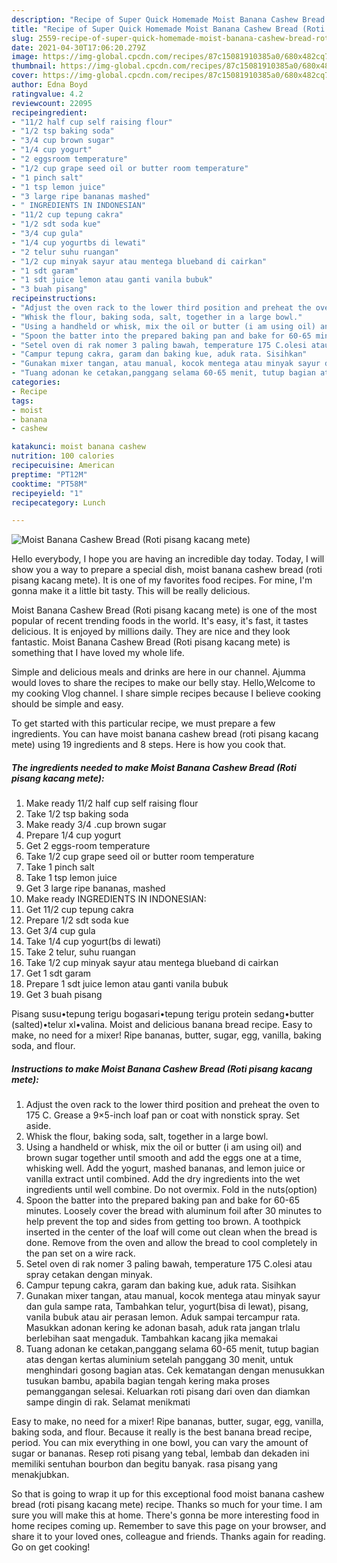 ```yaml
---
description: "Recipe of Super Quick Homemade Moist Banana Cashew Bread (Roti pisang kacang mete)"
title: "Recipe of Super Quick Homemade Moist Banana Cashew Bread (Roti pisang kacang mete)"
slug: 2559-recipe-of-super-quick-homemade-moist-banana-cashew-bread-roti-pisang-kacang-mete
date: 2021-04-30T17:06:20.279Z
image: https://img-global.cpcdn.com/recipes/87c15081910385a0/680x482cq70/moist-banana-cashew-bread-roti-pisang-kacang-mete-recipe-main-photo.jpg
thumbnail: https://img-global.cpcdn.com/recipes/87c15081910385a0/680x482cq70/moist-banana-cashew-bread-roti-pisang-kacang-mete-recipe-main-photo.jpg
cover: https://img-global.cpcdn.com/recipes/87c15081910385a0/680x482cq70/moist-banana-cashew-bread-roti-pisang-kacang-mete-recipe-main-photo.jpg
author: Edna Boyd
ratingvalue: 4.2
reviewcount: 22095
recipeingredient:
- "11/2 half cup self raising flour"
- "1/2 tsp baking soda"
- "3/4 cup brown sugar"
- "1/4 cup yogurt"
- "2 eggsroom temperature"
- "1/2 cup grape seed oil or butter room temperature"
- "1 pinch salt"
- "1 tsp lemon juice"
- "3 large ripe bananas mashed"
- " INGREDIENTS IN INDONESIAN"
- "11/2 cup tepung cakra"
- "1/2 sdt soda kue"
- "3/4 cup gula"
- "1/4 cup yogurtbs di lewati"
- "2 telur suhu ruangan"
- "1/2 cup minyak sayur atau mentega blueband di cairkan"
- "1 sdt garam"
- "1 sdt juice lemon atau ganti vanila bubuk"
- "3 buah pisang"
recipeinstructions:
- "Adjust the oven rack to the lower third position and preheat the oven to 175 C. Grease a 9×5-inch loaf pan or coat with nonstick spray. Set aside."
- "Whisk the flour, baking soda, salt, together in a large bowl."
- "Using a handheld or whisk, mix the oil or butter (i am using oil) and brown sugar together until smooth and add the eggs one at a time, whisking well. Add the yogurt, mashed bananas, and lemon juice or vanilla extract until combined. Add the dry ingredients into the wet ingredients until well combine. Do not overmix. Fold in the nuts(option)"
- "Spoon the batter into the prepared baking pan and bake for 60-65 minutes. Loosely cover the bread with aluminum foil after 30 minutes to help prevent the top and sides from getting too brown. A toothpick inserted in the center of the loaf will come out clean when the bread is done. Remove from the oven and allow the bread to cool completely in the pan set on a wire rack."
- "Setel oven di rak nomer 3 paling bawah, temperature 175 C.olesi atau spray cetakan dengan minyak."
- "Campur tepung cakra, garam dan baking kue, aduk rata. Sisihkan"
- "Gunakan mixer tangan, atau manual, kocok mentega atau minyak sayur dan gula sampe rata, Tambahkan telur, yogurt(bisa di lewat), pisang, vanila bubuk atau air perasan lemon. Aduk sampai tercampur rata. Masukkan adonan kering ke adonan basah, aduk rata jangan trlalu berlebihan saat mengaduk. Tambahkan kacang jika memakai"
- "Tuang adonan ke cetakan,panggang selama 60-65 menit, tutup bagian atas dengan kertas aluminium setelah panggang 30 menit, untuk menghindari gosong bagian atas. Cek kematangan dengan menusukkan tusukan bambu, apabila bagian tengah kering maka proses pemanggangan selesai. Keluarkan roti pisang dari oven dan diamkan sampe dingin di rak. Selamat menikmati"
categories:
- Recipe
tags:
- moist
- banana
- cashew

katakunci: moist banana cashew 
nutrition: 100 calories
recipecuisine: American
preptime: "PT12M"
cooktime: "PT58M"
recipeyield: "1"
recipecategory: Lunch

---
```



![Moist Banana Cashew Bread (Roti pisang kacang mete)](https://img-global.cpcdn.com/recipes/87c15081910385a0/680x482cq70/moist-banana-cashew-bread-roti-pisang-kacang-mete-recipe-main-photo.jpg)

Hello everybody, I hope you are having an incredible day today. Today, I will show you a way to prepare a special dish, moist banana cashew bread (roti pisang kacang mete). It is one of my favorites food recipes. For mine, I'm gonna make it a little bit tasty. This will be really delicious.

Moist Banana Cashew Bread (Roti pisang kacang mete) is one of the most popular of recent trending foods in the world. It's easy, it's fast, it tastes delicious. It is enjoyed by millions daily. They are nice and they look fantastic. Moist Banana Cashew Bread (Roti pisang kacang mete) is something that I have loved my whole life.

Simple and delicious meals and drinks are here in our channel. Ajumma would loves to share the recipes to make our belly stay. Hello,Welcome to my cooking Vlog channel. I share simple recipes because I believe cooking should be simple and easy.


To get started with this particular recipe, we must prepare a few ingredients. You can have moist banana cashew bread (roti pisang kacang mete) using 19 ingredients and 8 steps. Here is how you cook that.

<!--inarticleads1-->

##### The ingredients needed to make Moist Banana Cashew Bread (Roti pisang kacang mete):

1. Make ready 11/2 half cup self raising flour
1. Take 1/2 tsp baking soda
1. Make ready 3/4 .cup brown sugar
1. Prepare 1/4 cup yogurt
1. Get 2 eggs-room temperature
1. Take 1/2 cup grape seed oil or butter room temperature
1. Take 1 pinch salt
1. Take 1 tsp lemon juice
1. Get 3 large ripe bananas, mashed
1. Make ready  INGREDIENTS IN INDONESIAN:
1. Get 11/2 cup tepung cakra
1. Prepare 1/2 sdt soda kue
1. Get 3/4 cup gula
1. Take 1/4 cup yogurt(bs di lewati)
1. Take 2 telur, suhu ruangan
1. Take 1/2 cup minyak sayur atau mentega blueband di cairkan
1. Get 1 sdt garam
1. Prepare 1 sdt juice lemon atau ganti vanila bubuk
1. Get 3 buah pisang


Pisang susu•tepung terigu bogasari•tepung terigu protein sedang•butter (salted)•telur xl•valina. Moist and delicious banana bread recipe. Easy to make, no need for a mixer! Ripe bananas, butter, sugar, egg, vanilla, baking soda, and flour. 

<!--inarticleads2-->

##### Instructions to make Moist Banana Cashew Bread (Roti pisang kacang mete):

1. Adjust the oven rack to the lower third position and preheat the oven to 175 C. Grease a 9×5-inch loaf pan or coat with nonstick spray. Set aside.
1. Whisk the flour, baking soda, salt, together in a large bowl.
1. Using a handheld or whisk, mix the oil or butter (i am using oil) and brown sugar together until smooth and add the eggs one at a time, whisking well. Add the yogurt, mashed bananas, and lemon juice or vanilla extract until combined. Add the dry ingredients into the wet ingredients until well combine. Do not overmix. Fold in the nuts(option)
1. Spoon the batter into the prepared baking pan and bake for 60-65 minutes. Loosely cover the bread with aluminum foil after 30 minutes to help prevent the top and sides from getting too brown. A toothpick inserted in the center of the loaf will come out clean when the bread is done. Remove from the oven and allow the bread to cool completely in the pan set on a wire rack.
1. Setel oven di rak nomer 3 paling bawah, temperature 175 C.olesi atau spray cetakan dengan minyak.
1. Campur tepung cakra, garam dan baking kue, aduk rata. Sisihkan
1. Gunakan mixer tangan, atau manual, kocok mentega atau minyak sayur dan gula sampe rata, Tambahkan telur, yogurt(bisa di lewat), pisang, vanila bubuk atau air perasan lemon. Aduk sampai tercampur rata. Masukkan adonan kering ke adonan basah, aduk rata jangan trlalu berlebihan saat mengaduk. Tambahkan kacang jika memakai
1. Tuang adonan ke cetakan,panggang selama 60-65 menit, tutup bagian atas dengan kertas aluminium setelah panggang 30 menit, untuk menghindari gosong bagian atas. Cek kematangan dengan menusukkan tusukan bambu, apabila bagian tengah kering maka proses pemanggangan selesai. Keluarkan roti pisang dari oven dan diamkan sampe dingin di rak. Selamat menikmati


Easy to make, no need for a mixer! Ripe bananas, butter, sugar, egg, vanilla, baking soda, and flour. Because it really is the best banana bread recipe, period. You can mix everything in one bowl, you can vary the amount of sugar or bananas. Resep roti pisang yang tebal, lembab dan dekaden ini memiliki sentuhan bourbon dan begitu banyak. rasa pisang yang menakjubkan. 

So that is going to wrap it up for this exceptional food moist banana cashew bread (roti pisang kacang mete) recipe. Thanks so much for your time. I am sure you will make this at home. There's gonna be more interesting food in home recipes coming up. Remember to save this page on your browser, and share it to your loved ones, colleague and friends. Thanks again for reading. Go on get cooking!
